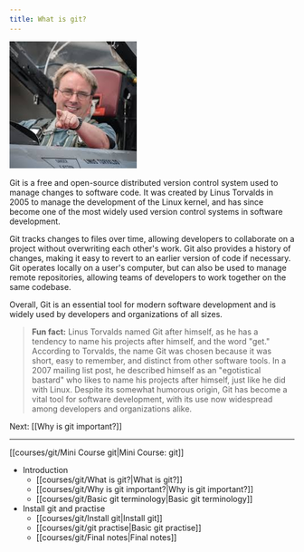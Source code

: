 ```yaml
---
title: What is git?
---
```


![Linus Torvalds](courses/git/linus.jpeg)

Git is a free and open-source distributed version control system used to manage changes to software code. It was created by Linus Torvalds in 2005 to manage the development of the Linux kernel, and has since become one of the most widely used version control systems in software development. 

Git tracks changes to files over time, allowing developers to collaborate on a project without overwriting each other's work. Git also provides a history of changes, making it easy to revert to an earlier version of code if necessary. Git operates locally on a user's computer, but can also be used to manage remote repositories, allowing teams of developers to work together on the same codebase. 

Overall, Git is an essential tool for modern software development and is widely used by developers and organizations of all sizes.

> **Fun fact:** Linus Torvalds named Git after himself, as he has a tendency to name his projects after himself, and the word "get." According to Torvalds, the name Git was chosen because it was short, easy to remember, and distinct from other software tools. In a 2007 mailing list post, he described himself as an "egotistical bastard" who likes to name his projects after himself, just like he did with Linux. Despite its somewhat humorous origin, Git has become a vital tool for software development, with its use now widespread among developers and organizations alike.

Next: [[Why is git important?]]

---

[[courses/git/Mini Course git|Mini Course: git]]
* Introduction
	- [[courses/git/What is git?|What is git?]]
	*  [[courses/git/Why is git important?|Why is git important?]]
	 * [[courses/git/Basic git terminology|Basic git terminology]]
 * Install git and practise
	 * [[courses/git/Install git|Install git]]
	 * [[courses/git/git practise|Basic git practise]]
	 * [[courses/git/Final notes|Final notes]]

